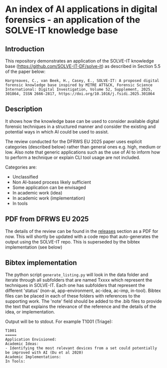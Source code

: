 # An index of AI applications in digital forensics - an application of the SOLVE-IT knowledge base

## Introduction
This repository demonstrates an application of the SOLVE-IT knowledge base (https://github.com/SOLVE-IT-DF/solve-it) as described in Section 5.5 of the paper below:

```Hargreaves, C., van Beek, H., Casey, E., SOLVE-IT: A proposed digital forensic knowledge base inspired by MITRE ATT&CK, Forensic Science International: Digital Investigation, Volume 52, Supplement, 2025, 301864, ISSN 2666-2817, https://doi.org/10.1016/j.fsidi.2025.301864```


## Description
It shows how the knowledge base can be used to consider available digital forensic techniques in a structured manner and consider the existing and potential ways in which AI could be used to assist. 

The review conducted for the DFRWS EU 2025 paper uses explicit categories (described below) rather than general ones e.g. high, medium or low. Also note that generic applications such as the use of AI to inform how to perform a technique or explain CLI tool usage are not included.

Categories are:

- Unclassified
- Non AI-based process likely sufficient
- Some application can be envisaged
- In academic work (idea)
- In academic work (implementation)
- In tools

## PDF from DFRWS EU 2025

The details of the review can be found in the [releases](https://github.com/SOLVE-IT-DF/solve-it-applications-ai-review/releases) section as a PDF for now. This will shortly be updated with a code repo that auto-generates the output using the SOLVE-IT repo. This is superseded by the bibtex implementation (see below)


## Bibtex implementation

The python script ```generate_listing.py``` will look in the data folder and iterate through all subfolders that are named Txxxx which represent the techniques in SOLVE-IT. Each one has subfolders that represent the different 'status' (non-ai, app-environment, ac-idea, ac-imp, in-tool). Bibtex files can be placed in each of these folders with references to the supporting work. The 'note' field should be added to the .bib files to provide the text that explains the relevance of the reference and the details of the idea, or implementation. 

Output will be to stdout. For example T1001 (Triage):

```
T1001
=====
Application Envisioned:
Academic Ideas:
- Identifying the most relevant devices from a set could potentially be improved with AI (Du et al 2020)
Academic Implementations:
In Tools:
```


